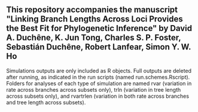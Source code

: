 ## This repository accompanies the manuscript "Linking Branch Lengths Across Loci Provides the Best Fit for Phylogenetic Inference" by David A. Duchêne, K. Jun Tong, Charles S. P. Foster, Sebastián Duchêne, Robert Lanfear, Simon Y. W. Ho

Simulations outputs are only included as R objects. Full outputs are deleted after running, as indicated in the run scripts (named run.schemes.Rscript). Folders for analyses of each type of simulation are named rvar (variation in rate across branches across subsets only), trln (variation in tree length across subsets only), and rvartrlen (variation in both rate across branches and tree length across subsets).

